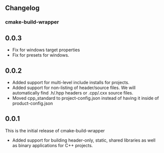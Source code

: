 ## Changelog

### cmake-build-wrapper

## 0.0.3
* Fix for windows target properties
* Fix for presets for windows.

## 0.0.2
* Added support for multi-level include installs for projects.
* Added support for non-listing of header/source files. We will automatically find .h/.hpp headers or .cpp/.cxx source files.
* Moved cpp_standard to project-config.json instead of having it inside of product-config.json

## 0.0.1
This is the initial release of cmake-build-wrapper
* Added support for building header-only, static, shared libraries as well as binary applications for C++ projects.